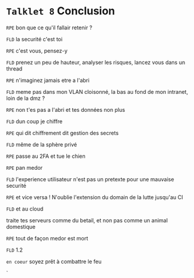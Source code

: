 `Talklet 8` Conclusion
==========


 
`RPE` bon que ce qu'il fallair retenir ?

`FLD` la securité c'est toi

`RPE` c'est vous, pensez-y

`FLD` prenez un peu de hauteur, analyser les risques, lancez vous dans un thread

`RPE` n'imaginez jamais etre a l'abri

`FLD` meme pas dans mon VLAN cloisonné, la bas au fond de mon intranet, loin de la dmz ?

`RPE` non t'es pas a l'abri et tes données non plus

`FLD` dun coup je chiffre

`RPE` qui dit chiffrement dit gestion des secrets

`FLD` même de la sphère privé

`RPE` passe au 2FA et tue le chien

`RPE` pan medor

`FLD` l'experience utilisateur n'est pas un pretexte pour une mauvaise securité

`RPE` et vice versa ! N'oublie l'extension du domain de la lutte jusqu'au CI

`FLD` et au cloud
 
 traite tes serveurs comme du betail, et non pas comme un animal domestique
 
 `RPE` tout de façon medor est mort
 
`FLD` 1.2

`en coeur`  soyez prêt à combattre le feu






`
